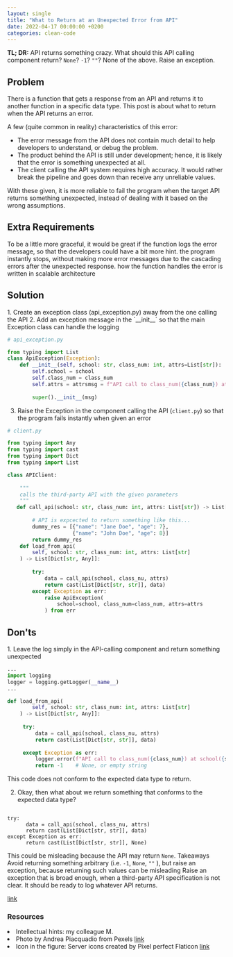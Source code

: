 ```yaml
---
layout: single
title: "What to Return at an Unexpected Error from API"
date: 2022-04-17 00:00:00 +0200
categories: clean-code
---
```


<b>TL; DR:</b> API returns something crazy. What should this API calling component return? `None`? `-1`? `""`? None of the above. Raise an exception.

<h2> Problem </h2>
<p> There is a function that gets a response from an API and returns it to another function in a specific data type. This post is about what to return when the API returns an error. </p>
<p> A few (quite common in reality) characteristics of this error: </p>
<ul>
<li> The error message from the API does not contain much detail to help developers to understand, or debug the problem.</li>
<li> The product behind the API is still under development; hence, it is likely that the error is something unexpected at all. </li>
<li> The client calling the API system requires high accuracy. It would rather break the pipeline and goes down than receive any unreliable values. </li>
</ul>

With these given, it is more reliable to fail the program when the target API returns something unexpected, instead of dealing with it based on the wrong assumptions.

<h2> Extra Requirements </h2>
To be a little more graceful, it would be great if the function logs the error message, so that the developers could have a bit more hint. the program instantly stops, without making more error messages due to the cascading errors after the unexpected response.
how the function handles the error is written in scalable architecture

<h2> Solution </h2>
1. Create an exception class (api_exception.py) away from the one calling the API
2. Add an exception message in the `__init__` so that the main Exception class can handle the logging

```python
# api_exception.py

from typing import List
class ApiException(Exception):
    def __init__(self, school: str, class_num: int, attrs=List[str]):
        self.school = school
        self.class_num = class_num
        self.attrs = attrsmsg = f"API call to class_num({class_num}) at school({school}) to obtain {attrs} failed"
        
        super().__init__(msg)
```

3. Raise the Exception in the component calling the API (`client.py`) so that the program fails instantly when given an error

```python
# client.py

from typing import Any
from typing import cast
from typing import Dict
from typing import List

class APIClient:
  
    """
    calls the third-party API with the given parameters
    """
   def call_api(school: str, class_num: int, attrs: List[str]) -> List[Dict[str, Any]]:
      
        # API is expcected to return something like this...
        dummy_res = [{"name": "Jane Doe", "age": 7}, 
                     {"name": "John Doe", "age": 8}]
        return dummy_res
    def load_from_api(
        self, school: str, class_num: int, attrs: List[str]
    ) -> List[Dict[str, Any]]:  
      
        try:
            data = call_api(school, class_nu, attrs)
            return cast(List[Dict[str, str]], data)        
        except Exception as err:
            raise ApiException(
                school=school, class_num=class_num, attrs=attrs
            ) from err
```

<h2> Don'ts </h2>
1. Leave the log simply in the API-calling component and return something unexpected

```python
...
import logging
logger = logging.getLogger(__name__)
...

def load_from_api(
        self, school: str, class_num: int, attrs: List[str]
    ) -> List[Dict[str, Any]]:        
    
     try:
         data = call_api(school, class_nu, attrs)
         return cast(List[Dict[str, str]], data)        
     
     except Exception as err:
         logger.error(f"API call to class_num({class_num}) at school({school}) to obtain {attrs} failed")
         return -1    # None, or empty string
```
This code does not conform to the expected data type to return.

2. Okay, then what about we return something that conforms to the expected data type?

<code>
try:
      data = call_api(school, class_nu, attrs)
      return cast(List[Dict[str, str]], data)
except Exception as err:
      return cast(List[Dict[str, str]], None)
</code>

This could be misleading because the API may return `None`.
Takeaways
Avoid returning something arbitrary (i.e. `-1`, `None`, `""` ), but raise an exception, because returning such values can be misleading
Raise an exception that is broad enough, when a third-party API specification is not clear. It should be ready to log whatever API returns.

[link](http://google.com)

<h3> Resources </h3>
<l>
<li> Intellectual hints: my colleague M. </li>
<li> Photo by Andrea Piacquadio from Pexels <a href="https://medium.com/r/?url=https%3A%2F%2Fwww.pexels.com%2Fphoto%2Fadult-surprised-executive-man-using-computer-beside-ethnic-colleague-in-open-space-office-3755700%2F"> link </a> </li>
<li> Icon in the figure: Server icons created by Pixel perfect Flaticon <a href="https://medium.com/r/?url=https%3A%2F%2Fwww.flaticon.com%2Ffree-icons%2Fserver"> link </a> </li> 
</l>
